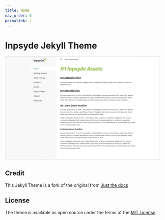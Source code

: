```yaml
---
title: Home
nav_order: 0
permalink: /
---
```


# Inpsyde Jekyll Theme

![jekyll-inpsyde-theme](./assets/images/jekyll-inpsyde-theme-screenshot.jpg)

## Credit
This Jekyll Theme is a fork of the original from <a href="https://pmarsceill.github.io/just-the-docs/" target="_blank">Just the docs</a>

## License

The theme is available as open source under the terms of the [MIT License](http://opensource.org/licenses/MIT).
